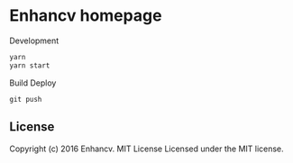 # Enhancv homepage

Development

```bash
yarn
yarn start
```

Build
Deploy
```
git push
```

## License

Copyright (c) 2016 Enhancv.
MIT License
Licensed under the MIT license.

